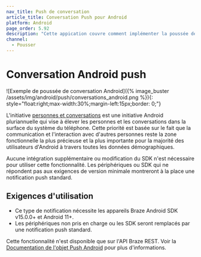 ```yaml
---
nav_title: Push de conversation
article_title: Conversation Push pour Android
platform: Android
page_order: 5.92
description: "Cette appication couvre comment implémenter la poussée de conversation android dans votre application Android."
channel:
  - Pousser
---
```


# Conversation Android push

![Exemple de poussée de conversation Android]({% image_buster /assets/img/android/push/conversations_android.png %}){: style="float:right;max-width:30%;margin-left:15px;border: 0;"}

L'initiative [personnes et conversations][2] est une initiative Android pluriannuelle qui vise à élever les personnes et les conversations dans la surface du système du téléphone. Cette priorité est basée sur le fait que la communication et l'interaction avec d'autres personnes reste la zone fonctionnelle la plus précieuse et la plus importante pour la majorité des utilisateurs d'Android à travers toutes les données démographiques.

Aucune intégration supplémentaire ou modification du SDK n'est nécessaire pour utiliser cette fonctionnalité. Les périphériques ou SDK qui ne répondent pas aux exigences de version minimale montreront à la place une notification push standard.

## Exigences d'utilisation

- Ce type de notification nécessite les appareils Braze Android SDK v15.0.0+ et Android 11+.
- Les périphériques non pris en charge ou les SDK seront remplacés par une notification push standard.

Cette fonctionnalité n'est disponible que sur l'API Braze REST. Voir la [Documentation de l'objet Push Android][1] pour plus d'informations.

[1]: {{site.baseurl}}/api/objects_filters/messaging/android_object#android-conversation-push-object
[2]: https://developer.android.com/guide/topics/ui/conversations
